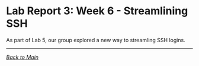 # Lab Report 3: Week 6 - Streamlining SSH  
As part of Lab 5, our group explored a new way to streamling SSH logins. 

---
[*Back to Main*](https://njaurigue.github.io/cse15l-lab-reports/index.html)